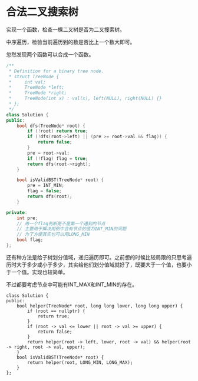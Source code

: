 # 合法二叉搜索树

实现一个函数，检查一棵二叉树是否为二叉搜索树。

中序遍历，检验当前遍历到的数是否比上一个数大即可。

忽然发现两个函数可以合成一个函数。

```cpp
/**
 * Definition for a binary tree node.
 * struct TreeNode {
 *     int val;
 *     TreeNode *left;
 *     TreeNode *right;
 *     TreeNode(int x) : val(x), left(NULL), right(NULL) {}
 * };
 */
class Solution {
public:
    bool dfs(TreeNode* root) {
        if (!root) return true;
        if (!dfs(root->left) || (pre >= root->val && flag)) {
            return false;
        }
        pre = root->val;
        if (!flag) flag = true;
        return dfs(root->right);
    }

    bool isValidBST(TreeNode* root) {
        pre = INT_MIN;
        flag = false;
        return dfs(root);
    }

private:
    int pre;
    // 用一个flag判断是不是第一个遇到的节点
    // 主要用于解决用例中会有节点的值为INT_MIN的问题
    // 为了方便其实也可以用LONG_MIN
    bool flag;
};
```

还有种方法是给子树划分值域，递归遍历即可。之前想的时候比较局限的只思考遍历时大于多少或小于多少，其实给他们划分值域就好了，既要大于一个值，也要小于一个值。实现也较简单。

不过都要考虑节点中可能有INT\_MAX和INT\_MIN的存在。

```
class Solution {
public:
    bool helper(TreeNode* root, long long lower, long long upper) {
        if (root == nullptr) {
            return true;
        }
        if (root -> val <= lower || root -> val >= upper) {
            return false;
        }
        return helper(root -> left, lower, root -> val) && helper(root -> right, root -> val, upper);
    }
    bool isValidBST(TreeNode* root) {
        return helper(root, LONG_MIN, LONG_MAX);
    }
};

```
